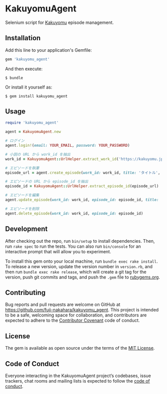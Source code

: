 # KakuyomuAgent

Selenium script for [Kakuyomu](https://kakuyomu.jp/) episode management.

## Installation

Add this line to your application's Gemfile:

```ruby
gem 'kakuyomu_agent'
```

And then execute:

    $ bundle

Or install it yourself as:

    $ gem install kakuyomu_agent

## Usage

```ruby
require 'kakuyomu_agent'

agent = KakuyomuAgent.new

# ログイン
agent.login!(email: YOUR_EMAIL, password: YOUR_PASSWORD) 

# 小説の URL から work_id を抽出
work_id = KakuyomuAgent::UrlHelper.extract_work_id('https://kakuyomu.jp/works/1234567890123456789') # => 1234567890123456789

# エピソードを執筆
episode_url = agent.create_episode(work_id: work_id, title: 'タイトル', body: '本文')

# エピソードの URL から episode_id を抽出
episode_id = KakuyomuAgent::UrlHelper.extract_episode_id(episode_url)

# エピソードを編集
agent.update_episode(work_id: work_id, episode_id: episode_id, title: '新しいタイトル', body: '新しい本文')

# エピソードを削除
agent.delete_episode(work_id: work_id, episode_id: episode_id) 
```

## Development

After checking out the repo, run `bin/setup` to install dependencies. Then, run `rake spec` to run the tests. You can also run `bin/console` for an interactive prompt that will allow you to experiment.

To install this gem onto your local machine, run `bundle exec rake install`. To release a new version, update the version number in `version.rb`, and then run `bundle exec rake release`, which will create a git tag for the version, push git commits and tags, and push the `.gem` file to [rubygems.org](https://rubygems.org).

## Contributing

Bug reports and pull requests are welcome on GitHub at https://github.com/fuji-nakahara/kakuyomu_agent. This project is intended to be a safe, welcoming space for collaboration, and contributors are expected to adhere to the [Contributor Covenant](http://contributor-covenant.org) code of conduct.

## License

The gem is available as open source under the terms of the [MIT License](https://opensource.org/licenses/MIT).

## Code of Conduct

Everyone interacting in the KakuyomuAgent project’s codebases, issue trackers, chat rooms and mailing lists is expected to follow the [code of conduct](https://github.com/fuji-nakahara/kakuyomu_agent/blob/master/CODE_OF_CONDUCT.md).
